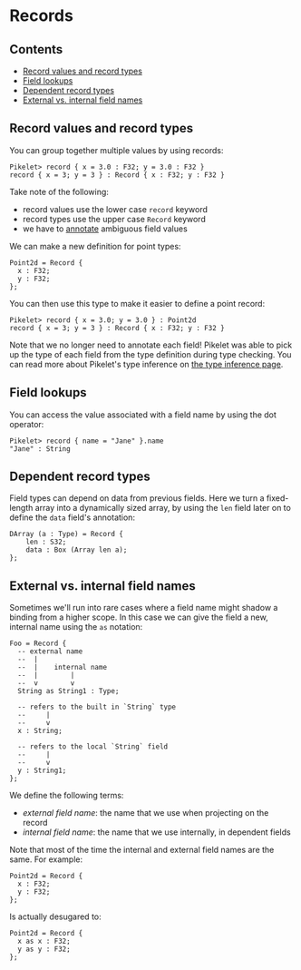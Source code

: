# Records

## Contents

- [Record values and record types](#record-values-and-record-types)
- [Field lookups](#field-lookups)
- [Dependent record types](#dependent-record-types)
- [External vs. internal field names](#external-vs-internal-field-names)

## Record values and record types

You can group together multiple values by using records:

```pikelet-repl
Pikelet> record { x = 3.0 : F32; y = 3.0 : F32 }
record { x = 3; y = 3 } : Record { x : F32; y : F32 }
```

Take note of the following:

- record values use the lower case `record` keyword
- record types use the upper case `Record` keyword
- we have to [annotate](#type-annotations) ambiguous field values

We can make a new definition for point types:

```pikelet
Point2d = Record {
  x : F32;
  y : F32;
};
```

You can then use this type to make it easier to define a point record:

```pikelet-repl
Pikelet> record { x = 3.0; y = 3.0 } : Point2d
record { x = 3; y = 3 } : Record { x : F32; y : F32 }
```

Note that we no longer need to annotate each field! Pikelet was able to pick up
the type of each field from the type definition during type checking. You can
read more about Pikelet's type inference on [the type inference page](./type-inference).

## Field lookups

You can access the value associated with a field name by using the dot operator:

```pikelet-repl
Pikelet> record { name = "Jane" }.name
"Jane" : String
```

## Dependent record types

Field types can depend on data from previous fields. Here we turn a
fixed-length array into a dynamically sized array, by using the `len` field
later on to define the `data` field's annotation:

```pikelet
DArray (a : Type) = Record {
    len : S32;
    data : Box (Array len a);
};
```

## External vs. internal field names

Sometimes we'll run into rare cases where a field name might shadow a binding
from a higher scope. In this case we can give the field a new, internal name
using the `as` notation:

```pikelet
Foo = Record {
  -- external name
  --  |
  --  |    internal name
  --  |        |
  --  v        v
  String as String1 : Type;

  -- refers to the built in `String` type
  --     |
  --     v
  x : String;

  -- refers to the local `String` field
  --     |
  --     v
  y : String1;
};
```

We define the following terms:

- _external field name_: the name that we use when projecting on the record
- _internal field name_: the name that we use internally, in dependent fields

Note that most of the time the internal and external field names are the same.
For example:

```pikelet
Point2d = Record {
  x : F32;
  y : F32;
};
```

Is actually desugared to:

```pikelet
Point2d = Record {
  x as x : F32;
  y as y : F32;
};
```
